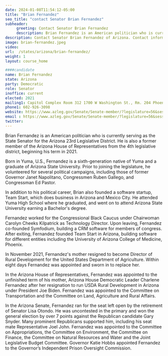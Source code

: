 ```yaml
---
date: 2024-01-08T11:54:12-05:00
title: "Brian Fernandez"
seo_title: "contact Senator Brian Fernandez"
subheader:
     greeting: Contact Senator Brian Fernandez
     description: Brian Fernandez is an American politician who is currently serving as the State Senator for the Arizona 23rd Legislative District. He is also a former member of the Arizona House of Representatives from the 4th legislative district, beginning his term in 2021.
description: Contact Senator Brian Fernandez of Arizona. Contact information for Brian Fernandez includes email address, phone number, and mailing address.
image: brian-fernandez.jpeg
video:
url:  /states/arizona/brian-fernandez/
weight: 1
layout: course_home

####candidate
name: Brian Fernandez
state: Arizona
party: Democratic
role: Senator
inoffice: current
elected: 2021
mailing1: Capitol Complex Room 312 1700 W Washington St., Rm. 204 Phoenix, AZ 85007-2890
phone1: 602-926-3098
website: https://www.azleg.gov/Senate/Senate-member/?legislature=56&session=128&legislator=2124/
email : https://www.azleg.gov/Senate/Senate-member/?legislature=56&session=128&legislator=2124/
twitter:
---
```


Brian Fernandez is an American politician who is currently serving as the State Senator for the Arizona 23rd Legislative District. He is also a former member of the Arizona House of Representatives from the 4th legislative district, beginning his term in 2021.

Born in Yuma, U.S., Fernandez is a sixth-generation native of Yuma and a graduate of Arizona State University. Prior to joining the legislature, he volunteered for several political campaigns, including those of former Governor Janet Napolitano, Congressmen Ruben Gallego, and Congressman Ed Pastor.

In addition to his political career, Brian also founded a software startup, Team Start, which does business in Arizona and Mexico City. He attended Yuma High School where he graduated, and went on to attend Arizona State University earning a Bachelor's degree.

Fernandez worked for the Congressional Black Caucus under Chairwoman Carolyn Cheeks Kilpatrick as Technology Director. Upon leaving, Fernandez co-founded Symfodium, building a CRM software for members of congress. After exiting, Fernandez founded Team Start in Arizona, building software for different entities including the University of Arizona College of Medicine, Phoenix.

In November 2021, Fernandez's mother resigned to become Director of Rural Development for the United States Department of Agriculture. Within eight days Fernandez was appointed and sworn in to replace her.

In the Arizona House of Representatives, Fernandez was appointed to the unfinished term of his mother, Arizona House Democratic Leader Charlene Fernandez after her resignation to run USDA Rural Development in Arizona under President Joe Biden. Fernandez was appointed to the Committee on Transportation and the Committee on Land, Agriculture and Rural Affairs.

In the Arizona Senate, Fernandez ran for the seat left open by the retirement of Senator Lisa Otondo. He was uncontested in the primary and won the general election by over 7 points against the Republican candidate Gary Snyder. Many prominent Republicans supported him, including his seat mate Representative Joel John. Fernandez was appointed to the Committee on Appropriations, the Committee on Environment, the Committee on Finance, the Committee on Natural Resources and Water and the Joint Legislative Budget Committee. Governor Katie Hobbs appointed Fernandez to the Governor’s Independent Prison Oversight Commission.
